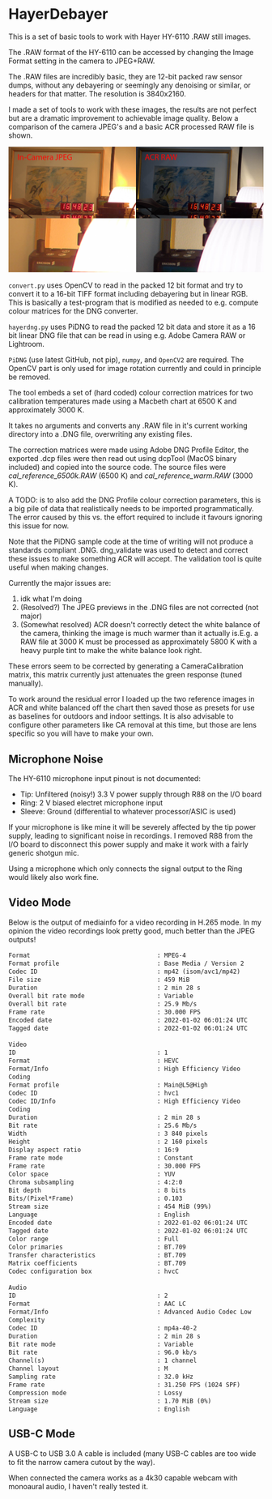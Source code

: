 # HayerDebayer

This is a set of basic tools to work with Hayer HY-6110 .RAW still images.

The .RAW format of the HY-6110 can be accessed by changing the Image Format setting in the camera to JPEG+RAW.

The .RAW files are incredibly basic, they are 12-bit packed raw sensor dumps, without any debayering or seemingly any denoising or similar, or headers for that matter. The resolution is 3840x2160.

I made a set of tools to work with these images, the results are not perfect but are a dramatic improvement to achievable image quality. Below a comparison of the camera JPEG's and a basic ACR processed RAW file is shown.

![](assets/20230928_233930_Comparison.jpg)

`convert.py` uses OpenCV to read in the packed 12 bit format and try to convert it to a 16-bit TIFF format including debayering but in linear RGB. This is basically a test-program that is modified as needed to e.g. compute colour matrices for the DNG converter.

`hayerdng.py` uses PiDNG to read the packed 12 bit data and store it as a 16 bit linear DNG file that can be read in using e.g. Adobe Camera RAW or Lightroom.

`PiDNG` (use latest GitHub, not pip), `numpy`, and `OpenCV2` are required. The OpenCV part is only used for image rotation currently and could in principle be removed.

The tool embeds a set of (hard coded) colour correction matrices for two calibration temperatures made using a Macbeth chart at 6500 K and approximately 3000 K.

It takes no arguments and converts any .RAW file in it's current working directory into a .DNG file, overwriting any existing files.

The correction matrices were made using Adobe DNG Profile Editor, the exported .dcp files were then read out using dcpTool (MacOS binary included) and copied into the source code. The source files were *cal_reference_6500k.RAW* (6500 K) and *cal_reference_warm.RAW* (3000 K).

A TODO: is to also add the DNG Profile colour correction parameters, this is a big pile of data that realistically needs to be imported programmatically. The error caused by this vs. the effort required to include it favours ignoring this issue for now.

Note that the PiDNG sample code at the time of writing will not produce a standards compliant .DNG. dng_validate was used to detect and correct these issues to make something ACR will accept. The validation tool is quite useful when making changes.

Currently the major issues are:

1. idk what I'm doing
2. (Resolved?) The JPEG previews in the .DNG files are not corrected (not major)
3. (Somewhat resolved) ACR doesn't correctly detect the white balance of the camera, thinking the image is much warmer than it actually is.E.g. a RAW file at 3000 K must be processed as approximately 5800 K with a heavy purple tint to make the white balance look right.

These errors seem to be corrected by generating a CameraCalibration matrix, this matrix currently just attenuates the green response (tuned manually).

To work around the residual error I loaded up the two reference images in ACR and white balanced off the chart then saved those as presets for use as baselines for outdoors and indoor settings. It is also advisable to configure other parameters like CA removal at this time, but those are lens specific so you will have to make your own.

## Microphone Noise

The HY-6110 microphone input pinout is not documented:

* Tip: Unfiltered (noisy!) 3.3 V power supply through R88 on the I/O board
* Ring: 2 V biased electret microphone input
* Sleeve: Ground (differential to whatever processor/ASIC is used)

If your microphone is like mine it will be severely affected by the tip power supply, leading to significant noise in recordings. I removed R88 from the I/O board to disconnect this power supply and make it work with a fairly generic shotgun mic.

Using a microphone which only connects the signal output to the Ring would likely also work fine.

## Video Mode

Below is the output of mediainfo for a video recording in H.265 mode. In my opinion the video recordings look pretty good, much better than the JPEG outputs!

```
Format                                   : MPEG-4
Format profile                           : Base Media / Version 2
Codec ID                                 : mp42 (isom/avc1/mp42)
File size                                : 459 MiB
Duration                                 : 2 min 28 s
Overall bit rate mode                    : Variable
Overall bit rate                         : 25.9 Mb/s
Frame rate                               : 30.000 FPS
Encoded date                             : 2022-01-02 06:01:24 UTC
Tagged date                              : 2022-01-02 06:01:24 UTC

Video
ID                                       : 1
Format                                   : HEVC
Format/Info                              : High Efficiency Video Coding
Format profile                           : Main@L5@High
Codec ID                                 : hvc1
Codec ID/Info                            : High Efficiency Video Coding
Duration                                 : 2 min 28 s
Bit rate                                 : 25.6 Mb/s
Width                                    : 3 840 pixels
Height                                   : 2 160 pixels
Display aspect ratio                     : 16:9
Frame rate mode                          : Constant
Frame rate                               : 30.000 FPS
Color space                              : YUV
Chroma subsampling                       : 4:2:0
Bit depth                                : 8 bits
Bits/(Pixel*Frame)                       : 0.103
Stream size                              : 454 MiB (99%)
Language                                 : English
Encoded date                             : 2022-01-02 06:01:24 UTC
Tagged date                              : 2022-01-02 06:01:24 UTC
Color range                              : Full
Color primaries                          : BT.709
Transfer characteristics                 : BT.709
Matrix coefficients                      : BT.709
Codec configuration box                  : hvcC

Audio
ID                                       : 2
Format                                   : AAC LC
Format/Info                              : Advanced Audio Codec Low Complexity
Codec ID                                 : mp4a-40-2
Duration                                 : 2 min 28 s
Bit rate mode                            : Variable
Bit rate                                 : 96.0 kb/s
Channel(s)                               : 1 channel
Channel layout                           : M
Sampling rate                            : 32.0 kHz
Frame rate                               : 31.250 FPS (1024 SPF)
Compression mode                         : Lossy
Stream size                              : 1.70 MiB (0%)
Language                                 : English
```

## USB-C Mode

A USB-C to USB 3.0 A cable is included (many USB-C cables are too wide to fit the narrow camera cutout by the way).

When connected the camera works as a 4k30 capable webcam with monoaural audio, I haven't really tested it.
